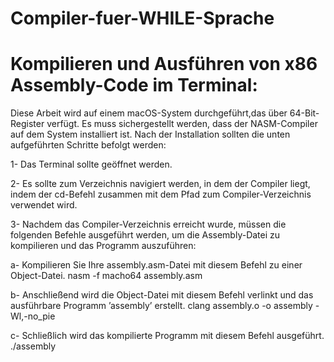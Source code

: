 # Compiler-fuer-WHILE-Sprache
# Kompilieren und Ausführen von x86 Assembly-Code im Terminal:
Diese Arbeit wird auf einem macOS-System durchgeführt,das über 64-Bit-Register verfügt. Es muss sichergestellt werden, dass der NASM-Compiler auf dem System installiert ist. Nach der Installation sollten die unten aufgeführten Schritte befolgt werden:

1- Das Terminal sollte geöffnet werden.

2- Es sollte zum Verzeichnis navigiert werden, in dem der Compiler liegt, indem der cd-Befehl zusammen mit dem Pfad zum Compiler-Verzeichnis verwendet wird.

3- Nachdem das Compiler-Verzeichnis erreicht wurde, müssen die folgenden Befehle ausgeführt werden, um die Assembly-Datei zu kompilieren und das Programm auszuführen:

  a- Kompilieren Sie Ihre assembly.asm-Datei mit diesem Befehl zu einer Object-Datei.
      nasm -f macho64 assembly.asm
  
  b- Anschließend wird die Object-Datei mit diesem Befehl verlinkt und das ausführbare Programm ’assembly’ erstellt.
      clang assembly.o -o assembly -Wl,-no_pie
  
  c- Schließlich wird das kompilierte Programm mit diesem Befehl ausgeführt.
      ./assembly

